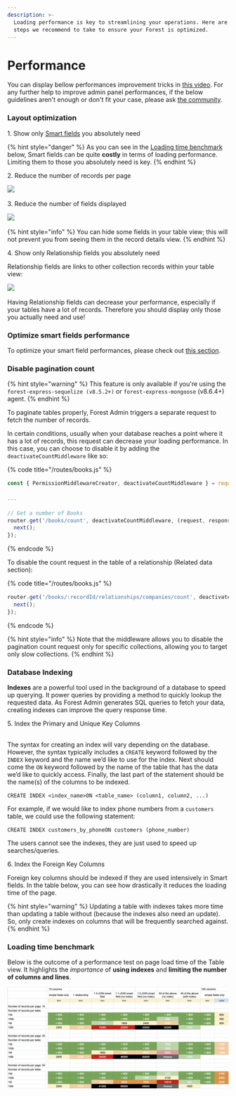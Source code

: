 ```yaml
---
description: >-
  Loading performance is key to streamlining your operations. Here are a few
  steps we recommend to take to ensure your Forest is optimized.
---
```


# Performance

You can display bellow performances improvement tricks in [this video](https://www.youtube.com/watch?v=UC5nH8q5YUI). For any further help to improve admin panel performances, if the below guidelines aren't enough or don't fit your case, please ask [the community](https://community.forestadmin.com).

### Layout optimization

1\. Show only [Smart fields](https://docs.forestadmin.com/documentation/reference-guide/fields/create-and-manage-smart-fields) you absolutely need

{% hint style="danger" %}
As you can see in the [Loading time benchmark](performance.md#loading-time-benchmark) below, Smart fields can be quite **costly** in terms of loading performance. Limiting them to those you absolutely need is key.
{% endhint %}

2\. Reduce the number of records per page &#x20;

![](<../.gitbook/assets/Capture d’écran 2019-07-01 à 17.47.06.png>)

3\. Reduce the number of fields displayed

![](<../.gitbook/assets/Capture d’écran 2019-07-01 à 17.47.55 (1).png>)

{% hint style="info" %}
You can hide some fields in your table view; this will not prevent you from seeing them in the record details view.
{% endhint %}

4\. Show only Relationship fields you absolutely need

Relationship fields are links to other collection records within your table view:

![](<../.gitbook/assets/Capture d’écran 2019-07-01 à 17.49.03.png>)

Having Relationship fields can decrease your performance, especially if your tables have a lot of records. Therefore you should display only those you actually need and use!

### Optimize smart fields performance

To optimize your smart field performances, please check out [this section](smart-fields/#createadvancedsmartfield).

### Disable pagination count

{% hint style="warning" %}
This feature is only available if you're using the `forest-express-sequelize (v8.5.2+)` or `forest-express-mongoose` (v8.6.4+) agent.
{% endhint %}

To paginate tables properly, Forest Admin triggers a separate request to fetch the number of records.&#x20;

In certain conditions, usually when your database reaches a point where it has a lot of records, this request can decrease your loading performance. In this case, you can choose to disable it by adding the `deactivateCountMiddleware` like so:

{% code title="/routes/books.js" %}
```javascript
const { PermissionMiddlewareCreator, deactivateCountMiddleware } = require('forest-express-sequelize');

...

// Get a number of Books
router.get('/books/count', deactivateCountMiddleware, (request, response, next) => {
  next();
});
```
{% endcode %}

To disable the count request in the table of a relationship (Related data section):

{% code title="/routes/books.js" %}
```javascript
router.get('/books/:recordId/relationships/companies/count', deactivateCountMiddleware, (request, response, next) => {
  next();
});
```
{% endcode %}

{% hint style="info" %}
Note that the middleware allows you to disable the pagination count request only for specific collections, allowing you to target only slow collections.
{% endhint %}

### Database Indexing

**Indexes** are a powerful tool used in the background of a database to speed up querying. It power queries by providing a method to quickly lookup the requested data. As Forest Admin generates SQL queries to fetch your data, creating indexes can improve the query response time.

5\. Index the Primary and Unique Key Columns

\
The syntax for creating an index will vary depending on the database. However, the syntax typically includes a `CREATE` keyword followed by the `INDEX` keyword and the name we’d like to use for the index. Next should come the `ON` keyword followed by the name of the table that has the data we’d like to quickly access. Finally, the last part of the statement should be the name(s) of the columns to be indexed.

```
CREATE INDEX <index_name>ON <table_name> (column1, column2, ...)
```

For example, if we would like to index phone numbers from a `customers` table, we could use the following statement:

```
CREATE INDEX customers_by_phoneON customers (phone_number)
```

The users cannot see the indexes, they are just used to speed up searches/queries.

6\. Index the Foreign Key Columns

Foreign key columns should be indexed if they are used intensively in Smart fields. In the table below, you can see how drastically it reduces the loading time of the page.

{% hint style="warning" %}
Updating a table with indexes takes more time than updating a table without (because the indexes also need an update). So, only create indexes on columns that will be frequently searched against.
{% endhint %}

### Loading time benchmark

Below is the outcome of a performance test on page load time of the Table view. It highlights the _importance_ of **using indexes** and **limiting the number of columns and lines**.

![](<../.gitbook/assets/image (210).png>)
